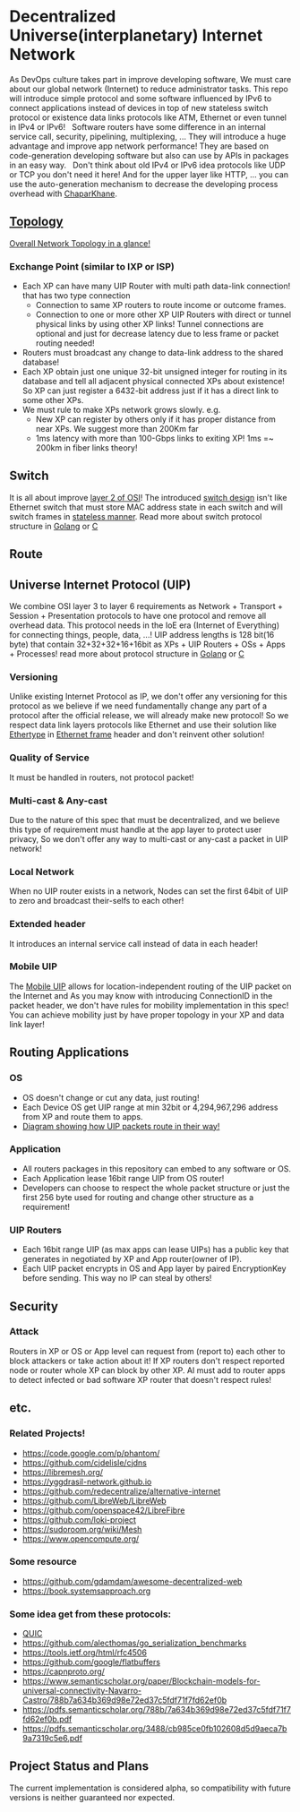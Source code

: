 # Decentralized Universe(interplanetary) Internet Network
As DevOps culture takes part in improve developing software, We must care about our global network (Internet) to reduce administrator tasks. This repo will introduce simple protocol and some software influenced by IPv6 to connect applications instead of devices in top of new stateless switch protocol or existence data links protocols like ATM, Ethernet or even tunnel in IPv4 or IPv6!   
Software routers have some difference in an internal service call, security, pipelining, multiplexing, ... They will introduce a huge advantage and improve app network performance! They are based on code-generation developing software but also can use by APIs in packages in an easy way.   
Don't think about old IPv4 or IPv6 idea protocols like UDP or TCP you don't need it here! And for the upper layer like HTTP, ... you can use the auto-generation mechanism to decrease the developing process overhead with [ChaparKhane](https://github.com/sabzcity/ChaparKhane).

## [Topology](https://en.wikipedia.org/wiki/Network_topology)
[Overall Network Topology in a glance!](https://www.draw.io/?lightbox=1&highlight=0000ff&edit=_blank&layers=1&nav=1#R7V1Rc6M2F%2F01mWkfkkECJHhMnM12%2B7XTbXb32%2FYpgzG2abBxAcfJ%2FvpKgDBIwia2MCQmO7M2AgshHR0dXV1dLvTR4vlj5Kzmv4cTL7iA2uT5Qr%2B9gBBBDZAPmvKSpQCs61nKLPInedo24Yv%2Fw8sTtTx17U%2B8uHJhEoZB4q%2BqiW64XHpuUklzoijcVC%2BbhkH1ritn5gkJX1wnEFO%2F%2B5Nknqci09ie%2BMXzZ3N2a4Ds7MzYcR9nUbhe5je8gPo0%2FctOLxyWWf6k8dyZhJtSkv7hQh9FYZhk3xbPIy%2BgtcvqLfvdXc3ZouCRt0ya%2FGBm3d2Pkhfv%2F%2BB59vB1tTYvwf0lMPLmenKCtcceJC1u8sLqiORDmoMc3JBnWNFENwjXJNubzdxPvC8rx6WJGwIRkjZPFgE5AuSrWMS81E9elHjPpaS8yB%2B9cOEl0Qu5JD97qesazn6UQwzpKDvebNsL2jiv5Xm5rRDOL3VylMyK%2FLcVRb7kdSWvNwPtr6HSM4frJPCX3qjAq0YSp34QjMIgjNLLdQ9MTA%2FT%2Bkyi8NErnbER1h1EzswiZ%2BKTarv1I5KNHy7J%2BWUY0QfOf8XgCkvtsnie0X56tfSSTRg9xlesoVS0BKl5%2B8qstAXAls6SSs1hSFvD1o5vDBMKjfFl4yfuXGiSabhMShWraQiNRqQm6AP7pP9fB%2F6MVmoSrkqpvzljL%2Fgcxn5e5eMwScIFuSDgTrikIj2S942T51MkvBILo%2FRPhgVkWeBGL2GBnVuGS08dROKs%2FhRhhFR0FSGmLkMI0CQI0VUApEFvHaDREBqBs8rqQAk0TFglcoCh0RQapqkAGniAhjJorFxVsADYFEYVJiv3wQKrYAxrgIUyWNBcwock3KSlV4EPgKzqiIIN2YDCCKKiODQV8LAHeKjTGk5CJxOJ9zDxY1WaA5iWUZ0hICzgw5YpUhX4QNqAD2X4WMde9DD1Fun0XJHqAJzqsExxcDFaQwcQ0PGdVFHgxTFJvXbd7Mvn0CePOMDmQNhs8ip9mK%2FHqnBjmAYvSwws8opUllgK1CoyJbyCgoRWf0jBosXMmIb%2BXVMj0g3YfiXfZvln%2BpNxBVnsKprRZZbNNbkAGqtnMYs7f0xAAbXf%2FOUjy44UfszfgqRlBWPJHJpJzSdVbFXhkkOijK08ScAn3wEW%2FmSSMobMHpWa6LxJDt1WBhyL2fhKwGBmwjIukApGGWYx6ohjEY59dUMNtHVuHgMsiVRlFvIKMhQwBhZtYwMyjlEisbKxRLf4sUSmQlrTqLiBkX9Axms0qkqFqkNBaZxUo2LZDDcb0yf%2Bk1Q40LH8Mm9JqhzyxqyVH0yx7FMgplSBfHh2585y5m2FsvbTX59%2FrhUeueSJmtwRWbI7lrJOq6CxpKG554ucyGLH%2BQ8kK3YHLIdprO8yrADTlNlDDIlBRMUKjN3AHvLWurQbLhYPpJiPD96ELheXW%2FQfL0le8iZ11klIn4ncIJyFS0J%2FIWVDvuWhQY5JqaKXv%2BgDX9mAHf%2BdHpv08NlPsrMayg9LJ%2Bm1n73IJ61DOTKtNHoJn1aLqDhcRy5b4mZr7YkTzbxiHTtvtuyJdyBv32SnSCRzMCfxn6oL6zKo5fdgfbmQ1RDBK03HFvtncUAHheGP5Zo95nb2fFebt4lBNTeN2X1ZXlntCHml%2FaGojkZdBGiy8fZ1TAh28lK8cpYFO95%2B%2FEB%2BMAoXq3XiL2cl7ipfVqbF%2Bsw%2BLSlO5pRqY2dBP%2F76TOm2JtNvn%2BhZWmJa6Dtk%2FCzLtP7WNWWs3CKmpZiGUYowJ7hM%2FLRczmoVk2ucBZUjy3G82p%2Ft7ke%2FJ1RFNR8cHZXNb6EzIcUjOsdZunRMPC47Qjlz0rmJ1krp7djcXJfMhjOUHJfTp%2FBrmoV2dXW1J6N9hgFBedK%2FQXnKFlfcR26kQW1oDFD4b2wX5EQDRzGslAeDwtvpGIlR5PyuNEbuicOhPXcZU2SYMkzeQ8ewoMxBx0KStlOxmkpGaWWziUzhaI2slHvmCNKh52Bpnwo89d1Oh5hrPWRIfN2Ya2K57QyooukaGJCGbieZwdugavgzgWT63mKXq5ebbXY5qRjdO1VvLAx71jshZg3I%2BiaWzbuhgdvqnfULQlmdSprZzRBP2zCajX%2FSaAOnqq307efdrV4%2Bt8mfiZ5NJUHtclN0KCAGummwzqBzdCOKszbZRr0%2FdPfN1q4BqLDpZCYezbqosfHUwqNqz8mZoO%2F2HEsTlj0M8wgTDqqacFCLFhworrLe%2FfFRZmbZUl1qO3Em%2Fzh0MGWWk3BK22RJTQJ04eCVI5kpUkkxPa6OcJLprRKusfSq%2Bwy2bdmSJpTQjWXVQ6Yx20DR3DxKObZBUyxfWCtsfFJSljLx44TaZmgPCt926wDOpVqXOCK01zZ627oToP26s4EpVZrLB8dNIbFakf8pjdILxz79jHLBsl76%2F5IHe52RUTCP7rONHaxzAdqBPwFv6gWxiYV1S1vqm6vLli6ZTj4KgYZobLgjSmDj0Mv2mRmHBW65GJqyGqygzVbFWQUainUdiXERSmwcLO0YxNRsgmzgU%2FXWWrEVSVssWsLqoiVtcekCJU27fS4fvLxO6kqXLs2%2BSV2sG1dG1TyAETxc6kIDXUGOWzWTpGnbP70t8ftt9cefd%2FfRfeg%2F34am5z5tfiyJ%2Bm5gk2dgnAbe8zXdnJ3Ocyb511s3cOLYd1McO1EiJpfHuWp3mjieNXWl3cm1vPHOqfVrYGJKUGIqAsl203vepDbvvdMYINDgSBTzU%2FvW4dCAMhXCYcs8Zpl4djKMjI8UwqrMU8wptzdQMwzOeQJZ9qFY0xE3YJu8H1HrYGuwRa9T7tnC09KPwmcjtLE9zr1BG4Y82vDBaDNg52hr4OHWPrVdabgv7Gb2jd0Q5vEGDsYbFAIWWCfGG2rgnT0oq52WZqzzyko%2FEA9AUFbGieFgydb59tkyBpepjl2mdMDv%2FTmpy1QNlA4JhjJAqWMoFVPtXkFJnO8NgZd6FHgJQBvw1nhT6vvXWuilGuD0fe7Wf3UjTMCRfYxt0eZ2QiAg5Na6xjntFOs9ggIatkpQGJx8QfrJQcHm%2BQMoDgaFIB2OAwU%2FNUbw9KCQuZMPErbfEtYWY6cgXRI75cQa1oYDlt4clrDNb4roB5YOCakwYKlbLCG9n7xkCFga5tY9mltjXHXtACaQOcGeeGJtN7ATD3J5l1y2DJEOoH2wXsZiIFvTELJrXTA3sPkOsNjtzKUrhYWwqxOY6PSwOK2%2FzjuEhUw8HAELZAnZmWaLsKjxfBWts2e5z0WwsWJpVKXW9lIEGhiPr5ffN19HDrjXblYbDGtezqJ0gwXQdu2waBysRp7NrUfvHpHS%2FPAme6J18Rsh3s5TflsSUoli7yeflmEVOESEOtHLvvBkb%2FeBP9FbL%2BmOGQXx1%2FDOreXHbI%2FBRhtTSBqkoUIUyBJYAkAs2QSuM%2FPTMTyxBMD59Ufwy%2FzjN19bg6%2BP90%2F%2FXgJ2u%2FI7m8ioyR5869v%2FYZvKxcWV%2Bv9L9glIHdfY0d%2BlM8291mrURJp85weSpt3uReHEwV5XNvv7j8vps%2FUpGV1%2BX1z%2FD0S%2F%2Fulveba8y6Cmpg05PBqLi8Zh9nYWdLAU9NNSQCpaUHWy7fmtmQrkqGUOw%2B%2BaHw4jBHmFNScEswYRyglBenvI%2FBy7almN81k2X9265TiZfJyE4nibXXr0Uj7qcjg5Fj1ZkNYj0JP%2BlDys81K6YEWni%2FGOqSwEdtV5wMLcuyNFD1vD3PUL8iUrxaHT0901WRrv0tnmMOgpHfSEEU4C%2FB2DHhQGPcvCpzSQ14CngSX0BGTZxfBlNCYgvcvhq9HG67NvomPHiCObSFycHCi4dxTMR4XvBQGzde2uxKl91LSjNn7XGxWlkqBhNc3W8ZggrmsPhNM3wgEWt02uF4SDO54Nm0cRTg84whI5YpchsjuOkG0qUR8LtXG806YrKvJAutlbFLL3D%2BxfNdoZL3Vgw6Yuh1ltK5JfuujwDFjQ3%2B7okMXLHMy%2BDfmPvXVrv0bKvAU64z9W0GEdqJ%2FyiAbp5wjBxqB7gWRCybjJU8TW4yuv4YkTz1NGAPKeXu7nWxG0K%2Bzb%2Fu7amZsXBFwsCQvaV6WwaxqsZtl8O5Wtm6%2FJWJ3rVw0WRNv6NxoLNY2Jm75kQqvMuzSf6qqpH8X0qQLnJRUrpIMC2q4%2B9f%2BK2aVu3tXJdaTjO1HwwjL2HHceJvN6D7HII3LJGaepNON8MYNcYt5cmLcyqql9HXDKVjeO%2BzhLRzVZQPZaQqujwiJzosNc6h%2Bn3%2Brbo%2FsckGkIVjI05u9o1jL9GTir2N8%2BWvqoBTttU37xyrmM4zAgWuU6cr9sM%2FMXzsy7jlcZn6b9Moz8H4TsHdY7s4cPo4kXcYxZy3B5s%2BW1f1FseSj3zl3EUk%2BINEQkW6s8soeyMKBFSHHeZzKcTmOvnT6DOrZovTlFxbwqG5i5rU4VFSvooKh6qqgknjWa2bmgQg024Zy9oEKaMDk2TTWaCmNhc8WevNuWVUhcdeZlVcXeM4IX1xp9s2MqjcjHerVKPXtjOf0MMukNyyRUs5bbhkzi3557OpHUILjL2XOiLrwaR0OK5pmWJuxD3JN325yIRXHFc2Ixyxyo8Eyo0D4DKsSinXagQp4KuQ01toUU8SBnKdiTceskKNpeBxI8cxLEe2a974MELZHz3o7R7J25geHGfqe4W79TVtDBINdXg5zo86AzQ1t3BjkWWfRt%2Bpz2gB8kbqJ1izsnYgK72%2FHjFWJ79%2FhRGT2u8BsdPyT4QJ3ugSyKNIwUPR0pDHHpxmD6s8ORokEEx3Ofm%2FNvmgc6DZmmxBmGjy28J%2Be2Z%2BeWKDeH2fmZz86tGif3dzU7b%2FK6obOnQYyEAQwqWsEuvTK7Yd6tU%2BH%2BFeyBCs%2BNCs9h4VryjqOBCkVnnmrzmIalarkGvyrn1mlQ3GM20OC50yA%2BAxps8h6ec6dBTXhHn6pdIhjgV%2BXcNg1KXsAj%2BDOmAX%2B1W%2B%2FJd72BDc%2BGDe2aTZDviQ2Ld2B1s%2FrwGtY8g9VrFkK3QRCTGveyU61ZQckYOgQoGJZguglQABCzb%2FcoPIHdcVTaITyUEPSpEbN26xckefHasNrbo9VegO3q1KgXgQ%2FsjiPkD1wjMEgjroHdcs3gWdJzrtG5eWH3W4Kh9qajLr03qrFFqql5JX2NafdUgfwlNtZhgOo9auxTvQ9md0GHAaqnA5Rmc74dELU3QJHDKKSGm60BlD7b7%2BHEo1f8Bw%3D%3D)

### Exchange Point (similar to IXP or ISP)
- Each XP can have many UIP Router with multi path data-link connection! that has two type connection
    - Connection to same XP routers to route income or outcome frames.
    - Connection to one or more other XP UIP Routers with direct or tunnel physical links by using other XP links! Tunnel connections are optional and just for decrease latency due to less frame or packet routing needed!
- Routers must broadcast any change to data-link address to the shared database!
- Each XP obtain just one unique 32-bit unsigned integer for routing in its database and tell all adjacent physical connected XPs about existence! So XP can just register a 6432-bit address just if it has a direct link to some other XPs.
- We must rule to make XPs network grows slowly. e.g. 
    - New XP can register by others only if it has proper distance from near XPs. We suggest more than 200Km far
    - 1ms latency with more than 100-Gbps links to exiting XP! 1ms =~ 200km in fiber links theory!

## Switch
It is all about improve [layer 2 of OSI](https://en.wikipedia.org/wiki/Data_link_layer)! The introduced [switch design](https://en.wikipedia.org/wiki/Stateless_protocol) isn't like Ethernet switch that must store MAC address state in each switch and will switch frames in [stateless manner](https://en.wikipedia.org/wiki/Connectionless_communication). Read more about switch protocol structure in [Golang](./switch-go/frame-structure.go) or [C](./switch-c/frame-structure.c)

## Route

## Universe Internet Protocol (UIP)
We combine OSI layer 3 to layer 6 requirements as Network + Transport + Session + Presentation protocols to have one protocol and remove all overhead data. This protocol needs in the IoE era (Internet of Everything) for connecting things, people, data, ...!
UIP address lengths is 128 bit(16 byte) that contain 32+32+32+16+16bit as XPs + UIP Routers + OSs + Apps + Processes! read more about protocol structure in [Golang](./UIP-go/packet-structure.go) or [C](./UIP-c/packet-structure.c)

### Versioning
Unlike existing Internet Protocol as IP, we don't offer any versioning for this protocol as we believe if we need fundamentally change any part of a protocol after the official release, we will already make new protocol! So we respect data link layers protocols like Ethernet and use their solution like [Ethertype](https://en.wikipedia.org/wiki/Ethertype) in [Ethernet frame](https://en.wikipedia.org/wiki/Ethernet_frame) header and don't reinvent other solution!

### Quality of Service
It must be handled in routers, not protocol packet!

### Multi-cast & Any-cast
Due to the nature of this spec that must be decentralized, and we believe this type of requirement must handle at the app layer to protect user privacy, So we don't offer any way to multi-cast or any-cast a packet in UIP network! 

### Local Network
When no UIP router exists in a network, Nodes can set the first 64bit of UIP to zero and broadcast their-selfs to each other!

### Extended header
It introduces an internal service call instead of data in each header!

### Mobile UIP
The [Mobile UIP](https://en.wikipedia.org/wiki/Mobile_IP) allows for location-independent routing of the UIP packet on the Internet and As you may know with introducing ConnectionID in the packet header, we don't have rules for mobility implementation in this spec! You can achieve mobility just by have proper topology in your XP and data link layer!

## Routing Applications

### OS
- OS doesn't change or cut any data, just routing!
- Each Device OS get UIP range at min 32bit or 4,294,967,296‬ address from XP and route them to apps.
- [Diagram showing how UIP packets route in their way!](https://www.draw.io/?lightbox=1&highlight=0000ff&edit=_blank&layers=1&nav=1#R7VrbctowEP0aZtqHdizfMI8JTdPMpE2mTKbNo7AV49ZYjhAB9%2Bu7RhK%2BCAhNjLmkLx5ptZJXZ492V4aO1R%2FPLxlOR19pQOKOaQTzjvWpY5qe68EzF2RC4JiGEIQsCoQIFYJB9IdIoVKbRgGZVBQ5pTGP0qrQp0lCfF6RYcborKr2QOPqW1McEk0w8HGsS39EAR9JqevYxcAXEoUj9Wrk9sTIGCttuZXJCAd0VhJZFx2rzyjlojWe90mcg6eAEfM%2BrxldWsZIwreZ4IgJTzieys1Ju3imdksC2LzsUsZHNKQJji8K6Tmj0yQg%2BYoG9EZ8HEMTQfMX4TyT%2FsNTTkFUrHBNaSr1dKvlRiZ0ynxph7SMYxYSqSXxzi0sTZM7vSR0TDjLQIGRGPPoqeo%2BLFkQLvUKnKAhoVoNm6nB9u2qryEHzk3zpp%2FFEQDEYKezUcTJIMWLTc3gdFQBGwokr4dLAfZ%2Fhwt8b6YcViFSHkQMmB3RBPoAUs6q9Sg%2BEcbJfCNCclTRMlNd2Z%2BVaS5loxLDlew1mHaPh4q2TkV3X1TsHQRsgBbLfubzPzqqe%2F9KSL2mIZVTb2kEhiw5b3lV0iNUI7OwSc6qOWZpxla%2BQnrcOCaOI7QTj5wxhrOSQpojPVnvMNutRSmrluOe0be6Rs2PwoKXetVe4VQ3BszOJylOoB3m7burW1D6DrEaEoEch5XLKko8ZHVJWQtBqDGGUb5BhhPwxLrF9puNcByFed8Hki1e1kR6qnu%2BzfyEVvn5QA%2BvOqmV02vtK0Upa0rInaWpzva7JHoEBdO4GcDjCvSMd4rt7%2FfN5wbo6xi1QGS3SV9rbZh6oItwWWDrPk6pGvgwWXDyDBQQSufFYDWwQQ%2BPc7zFEyR9cfvKUazHvcLlpWAm1qmEtJKe6Qktv7xqPf6JjZxu%2FOvaeySQuYpABxT%2FyrFOmbbr2rFXP9HdGtAiKDdROx7IVZ3MI16q86F3LxfbLjFZK5zV%2BDX%2BRWVlz9pYJj6rXytDX11WHsiFeBcOb%2FyyvBeHO6hhh%2Bu3w3IOradEx%2Bs57qorw9HXST1vn2nuMD6obHW41EGqHK7GP5tsjZz7T%2FxFhuEadvdNMNj2WmSwpV%2B3jjBxrOK2CsB7ThwIdTdmgucnNP0JyjqM2nwXLt9NJd%2B%2By12n4WrB01w%2B4IzgsR5Q7ZOMsaj%2Ba1W7QVYv1tbBf5pFmga%2Fa7YJv7E1%2FObbgL%2FdIln%2FFr6x1DtJF9SLvFZ%2FjdCj%2F%2F9P6jksLbpAv%2B78d8GOjwF0i%2F9GiaKp%2BIeZdfEX)

### Application
- All routers packages in this repository can embed to any software or OS.
- Each Application lease 16bit range UIP from OS router!
- Developers can choose to respect the whole packet structure or just the first 256 byte used for routing and change other structure as a requirement!

### UIP Routers
- Each 16bit range UIP (as max apps can lease UIPs) has a public key that generates in negotiated by XP and App router(owner of IP).
- Each UIP packet encrypts in OS and App layer by paired EncryptionKey before sending. This way no IP can steal by others!

## Security

### Attack
Routers in XP or OS or App level can request from (report to) each other to block attackers or take action about it! If XP routers don't respect reported node or router whole XP can block by other XP. AI must add to router apps to detect infected or bad software XP router that doesn't respect rules!

## etc.

### Related Projects!
- https://code.google.com/p/phantom/
- https://github.com/cjdelisle/cjdns
- https://libremesh.org/
- https://yggdrasil-network.github.io
- https://github.com/redecentralize/alternative-internet
- https://github.com/LibreWeb/LibreWeb
- https://github.com/openspace42/LibreFibre
- https://github.com/loki-project
- https://sudoroom.org/wiki/Mesh
- https://www.opencompute.org/

### Some resource
- https://github.com/gdamdam/awesome-decentralized-web
- https://book.systemsapproach.org

### Some idea get from these protocols:
- [QUIC](https://en.wikipedia.org/wiki/QUIC)
- https://github.com/alecthomas/go_serialization_benchmarks
- https://tools.ietf.org/html/rfc4506
- https://github.com/google/flatbuffers
- https://capnproto.org/
- https://www.semanticscholar.org/paper/Blockchain-models-for-universal-connectivity-Navarro-Castro/788b7a634b369d98e72ed37c5fdf71f7fd62ef0b
- https://pdfs.semanticscholar.org/788b/7a634b369d98e72ed37c5fdf71f7fd62ef0b.pdf
- https://pdfs.semanticscholar.org/3488/cb985ce0fb102608d5d9aeca7b9a7319c5e6.pdf

## Project Status and Plans
The current implementation is considered alpha, so compatibility with future versions is neither guaranteed nor expected.